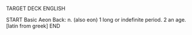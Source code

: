 TARGET DECK
ENGLISH

START
Basic
Aeon
Back: n. (also eon) 1 long or indefinite period. 2 an age. [latin from greek]
END
